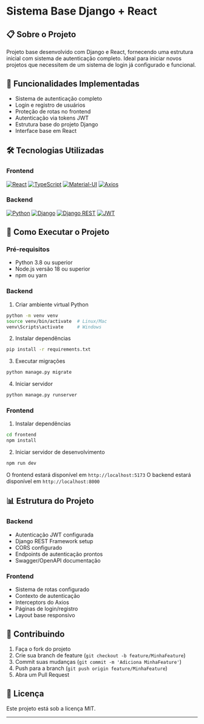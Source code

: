 # Sistema Base Django + React

## 📋 Sobre o Projeto

Projeto base desenvolvido com Django e React, fornecendo uma estrutura inicial com sistema de autenticação completo. Ideal para iniciar novos projetos que necessitem de um sistema de login já configurado e funcional.

## 🎯 Funcionalidades Implementadas

- Sistema de autenticação completo
- Login e registro de usuários
- Proteção de rotas no frontend
- Autenticação via tokens JWT
- Estrutura base do projeto Django
- Interface base em React

## 🛠️ Tecnologias Utilizadas

### Frontend
[![React](https://img.shields.io/badge/React-20232A?style=for-the-badge&logo=react&logoColor=61DAFB)](https://react.dev/)
[![TypeScript](https://img.shields.io/badge/TypeScript-007ACC?style=for-the-badge&logo=typescript&logoColor=white)](https://www.typescriptlang.org/)
[![Material-UI](https://img.shields.io/badge/Material--UI-0081CB?style=for-the-badge&logo=material-ui&logoColor=white)](https://mui.com/)
[![Axios](https://img.shields.io/badge/Axios-671DDF?style=for-the-badge&logo=axios&logoColor=white)](https://axios-http.com/)

### Backend
[![Python](https://img.shields.io/badge/Python-3776AB?style=for-the-badge&logo=python&logoColor=white)](https://www.python.org/)
[![Django](https://img.shields.io/badge/Django-092E20?style=for-the-badge&logo=django&logoColor=white)](https://www.djangoproject.com/)
[![Django REST](https://img.shields.io/badge/DJANGO-REST-ff1709?style=for-the-badge&logo=django&logoColor=white&color=ff1709&labelColor=gray)](https://www.django-rest-framework.org/)
[![JWT](https://img.shields.io/badge/JWT-black?style=for-the-badge&logo=JSON%20web%20tokens)](https://jwt.io/)

## 🚀 Como Executar o Projeto

### Pré-requisitos
- Python 3.8 ou superior
- Node.js versão 18 ou superior
- npm ou yarn

### Backend

1. Criar ambiente virtual Python
```bash
python -m venv venv
source venv/bin/activate  # Linux/Mac
venv\Scripts\activate     # Windows
```

2. Instalar dependências
```bash
pip install -r requirements.txt
```

3. Executar migrações
```bash
python manage.py migrate
```

4. Iniciar servidor
```bash
python manage.py runserver
```

### Frontend

1. Instalar dependências
```bash
cd frontend
npm install
```

2. Iniciar servidor de desenvolvimento
```bash
npm run dev
```

O frontend estará disponível em `http://localhost:5173`
O backend estará disponível em `http://localhost:8000`

## 📊 Estrutura do Projeto

### Backend
- Autenticação JWT configurada
- Django REST Framework setup
- CORS configurado
- Endpoints de autenticação prontos
- Swagger/OpenAPI documentação

### Frontend
- Sistema de rotas configurado
- Contexto de autenticação
- Interceptors do Axios
- Páginas de login/registro
- Layout base responsivo

## 🤝 Contribuindo

1. Faça o fork do projeto
2. Crie sua branch de feature (`git checkout -b feature/MinhaFeature`)
3. Commit suas mudanças (`git commit -m 'Adiciona MinhaFeature'`)
4. Push para a branch (`git push origin feature/MinhaFeature`)
5. Abra um Pull Request

## 📝 Licença

Este projeto está sob a licença MIT.

---
